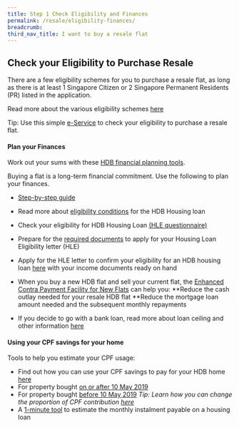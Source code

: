 ```yaml
---
title: Step 1 Check Eligibility and Finances
permalink: /resale/eligibility-finances/
breadcrumb: 
third_nav_title: I want to buy a resale flat
---
```


## Check your Eligibility to Purchase Resale

There are a few eligibility schemes for you to purchase a resale flat, as long as there is at least 1 Singapore Citizen or 2 Singapore Permanent Residents (PR) listed in the application. 

Read more about the various eligibility schemes [here](https://www.hdb.gov.sg/cs/infoweb/residential/buying-a-flat/resale/eligibility-)

Tip: Use this simple [e-Service](https://services2.hdb.gov.sg/webapp/BP13EligCheck/BP13SHome?strSystem=CHECK) to check your eligibility to purchase a resale flat.


#### Plan your Finances

Work out your sums with these [HDB financial planning tools](https://www.hdb.gov.sg/cs/infoweb/residential/financing-a-flat-purchase/step-by-step-guide-to-financial-planning).

Buying a flat is a long-term financial commitment. Use the following to plan your finances.

- [Step-by-step guide](https://hdb.gov.sg/cs/infoweb/residential/financing-a-flat-purchase/step-by-step-guide-to-financial-planning)
- Read more about [eligibility conditions](https://hdb.gov.sg/cs/infoweb/residential/financing-a-flat-purchase/housing-loan-from-hdb/eligibility-conditions) for the HDB Housing loan
- Check your eligibility for HDB Housing Loan [(HLE questionnaire)](https://services2.hdb.gov.sg/webapp/BP13EligCheck/BP13SHome?strSystem=CHECK)
- Prepare for the [required documents](https://hdb.gov.sg/cs/infoweb/residential/financing-a-flat-purchase/housing-loan-from-hdb/income-guidelines-and-other-documents) to apply for your Housing Loan Eligibility letter (HLE)
- Apply for the HLE letter to confirm your eligibility for an HDB housing loan [here](https://services2.hdb.gov.sg/webapp/BP27AWHLEApplication/BP27SHome) with your income documents ready on hand
- When you buy a new HDB flat and sell your current flat, the [Enhanced Contra Payment Facility for New Flats](https://www.hdb.gov.sg/cs/infoweb/residential/buying-a-flat/resale/schemes-and-grants/enhanced-contra-facility) can help you:
**Reduce the cash outlay needed for your resale HDB flat
**Reduce the mortgage loan amount needed and the subsequent monthly repayments

- If you decide to go with a bank loan, read more about loan ceiling and other information [here](https://hdb.gov.sg/cs/infoweb/residential/financing-a-flat-purchase/housing-loan-from-banks)

#### Using your CPF savings for your home

Tools to help you estimate your CPF usage:

- Find out how you can use your CPF savings to pay for your HDB home [here](https://www.cpf.gov.sg/Members/Schemes/schemes/housing/public-housing-scheme)
- For property bought [on or after 10 May 2019](https://www.cpf.gov.sg/eSvc/Web/Schemes/CpfHousingUsage/Input1)
- For property bought [before 10 May 2019](https://www.cpf.gov.sg/eSvc/Web/Schemes/CpfHousingWithdrawalLimits/CpfHousingWithdrawalLimits)
<em>Tip: Learn how you can change the proportion of CPF contribution [here](https://www.cpf.gov.sg/members/FAQ/schemes/housing/housing-scheme/FAQDetails?category=housing&group=Housing+Scheme&ajfaqid=2185620&folderid=11415)</em>
- A [1-minute tool](https://www.cpf.gov.sg/eSvc/Web/Schemes/MonthlyInstallment/MonthlyInstallmentCalculate) to estimate the monthly instalment payable on a housing loan

